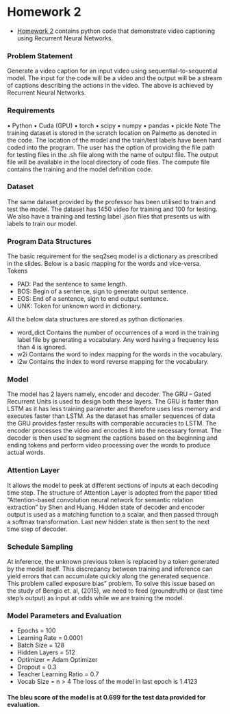 # Homework 2
- [Homework 2](https://github.com/nik1097/Deep-Learning/tree/master/Homework%202) contains python code that demonstrate video captioning using Recurrent Neural Networks.
### Problem Statement
Generate a video caption for an input video using sequential-to-sequential model. The input for the code will be a video and the output will be a stream of captions describing the actions in the video. 
The above is achieved by Recurrent Neural Networks. 
### Requirements
• Python
• Cuda (GPU)
• torch 
• scipy
• numpy
• pandas
• pickle
Note
The training dataset is stored in the scratch location on Palmetto as denoted in the code. The location of the model and the train/test labels have been hard coded into the program. The user has the option of providing the file path for testing files in the .sh file along with the name of output file. The output file will be available in the local directory of code files. The compute file contains the training and the model definition code.

### Dataset
The same dataset provided by the professor has been utilised to train and test the model. 
The dataset has 1450 video for training and 100 for testing. We also have a training and testing label .json files that presents us with labels to train our model.
### Program Data Structures
The basic requirement for the seq2seq model is a dictionary as prescribed in the slides. Below is a basic mapping for the words and vice-versa.
Tokens
- PAD: Pad the sentence to same length.
- BOS: Begin of a sentence, sign to generate output sentence.
- EOS: End of a sentence, sign to end output sentence.
- UNK: Token for unknown word in dictionary.

All the below data structures are stored as python dictionaries.
- word_dict
  Contains the number of occurrences of a word in the training label file by generating a vocabulary. Any word having a frequency less than 4 is ignored.
- w2i
Contains the word to index mapping for the words in the vocabulary.
- i2w
Contains the index to word reverse mapping for the vocabulary.
### Model
The model has 2 layers namely, encoder and decoder. The GRU – Gated Recurrent Units is used to design both these layers. The GRU is faster than LSTM as it has less training parameter and therefore 
uses less memory and executes faster than LSTM. As the dataset has smaller sequences of data the GRU provides faster results with comparable accuracies to LSTM.
The encoder processes the video and encodes it into the necessary format. The decoder is then used to segment the captions based on the beginning and ending tokens and perform video processing 
over the words to produce actual words.
### Attention Layer
It allows the model to peek at different sections of inputs at each decoding time step. The structure of Attention Layer is adopted from the paper titled “Attention-based convolution neural network for 
semantic relation extraction” by Shen and Huang. Hidden state of decoder and encoder output is used as a matching function to a scalar, and then passed through a softmax transformation. Last 
new hidden state is then sent to the next time step of decoder.
### Schedule Sampling
At inference, the unknown previous token is replaced by a token generated by the model itself. This discrepancy between training and inference can yield errors that can accumulate quickly along the 
generated sequence. This problem called exposure bias” problem. To solve this issue based on the study of Bengio et. al, (2015), we need to feed (groundtruth) or (last time step’s output) as input at 
odds while we are training the model.
### Model Parameters and Evaluation
- Epochs = 100
- Learning Rate = 0.0001
- Batch Size = 128
- Hidden Layers = 512
- Optimizer = Adam Optimizer
- Dropout = 0.3
- Teacher Learning Ratio = 0.7
- Vocab Size = n > 4
The loss of the model in last epoch is 1.4123
#### The bleu score of the model is at 0.699 for the test data provided for evaluation.
